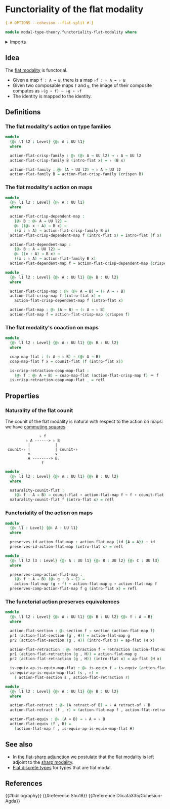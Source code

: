 # Functoriality of the flat modality

```agda
{-# OPTIONS --cohesion --flat-split #-}

module modal-type-theory.functoriality-flat-modality where
```

<details><summary>Imports</summary>

```agda
open import foundation.dependent-pair-types
open import foundation.equivalences
open import foundation.function-types
open import foundation.homotopies
open import foundation.identity-types
open import foundation.retractions
open import foundation.retracts-of-types
open import foundation.sections
open import foundation.universe-levels

open import modal-type-theory.action-on-identifications-crisp-functions
open import modal-type-theory.action-on-identifications-flat-modality
open import modal-type-theory.crisp-identity-types
open import modal-type-theory.flat-modality
```

</details>

## Idea

The [flat modality](modal-type-theory.flat-modality.md) is functorial.

- Given a map `f : A → B`, there is a map `♭f : ♭ A → ♭ B`
- Given two composable maps `f` and `g`, the image of their composite computes
  as `♭(g ∘ f) ~ ♭g ∘ ♭f`
- The identity is mapped to the identity.

## Definitions

### The flat modality's action on type families

```agda
module _
  {@♭ l1 l2 : Level} {@♭ A : UU l1}
  where

  action-flat-crisp-family : @♭ (@♭ A → UU l2) → ♭ A → UU l2
  action-flat-crisp-family B (intro-flat x) = ♭ (B x)

  action-flat-family : @♭ (A → UU l2) → ♭ A → UU l2
  action-flat-family B = action-flat-crisp-family (crispen B)
```

### The flat modality's action on maps

```agda
module _
  {@♭ l1 l2 : Level} {@♭ A : UU l1}
  where

  action-flat-crisp-dependent-map :
    {@♭ B : @♭ A → UU l2} →
    @♭ ((@♭ x : A) → B x) →
    ((x : ♭ A) → action-flat-crisp-family B x)
  action-flat-crisp-dependent-map f (intro-flat x) = intro-flat (f x)

  action-flat-dependent-map :
    {@♭ B : A → UU l2} →
    @♭ ((x : A) → B x) →
    ((x : ♭ A) → action-flat-family B x)
  action-flat-dependent-map f = action-flat-crisp-dependent-map (crispen f)

module _
  {@♭ l1 l2 : Level} {@♭ A : UU l1} {@♭ B : UU l2}
  where

  action-flat-crisp-map : @♭ (@♭ A → B) → (♭ A → ♭ B)
  action-flat-crisp-map f (intro-flat x) =
    action-flat-crisp-dependent-map f (intro-flat x)

  action-flat-map : @♭ (A → B) → (♭ A → ♭ B)
  action-flat-map f = action-flat-crisp-map (crispen f)
```

### The flat modality's coaction on maps

```agda
module _
  {@♭ l1 l2 : Level} {@♭ A : UU l1} {@♭ B : UU l2}
  where

  coap-map-flat : (♭ A → ♭ B) → (@♭ A → B)
  coap-map-flat f x = counit-flat (f (intro-flat x))

  is-crisp-retraction-coap-map-flat :
    (@♭ f : @♭ A → B) → coap-map-flat (action-flat-crisp-map f) ＝ f
  is-crisp-retraction-coap-map-flat _ = refl
```

## Properties

### Naturality of the flat counit

The counit of the flat modality is natural with respect to the action on maps:
we have [commuting squares](foundation-core.commuting-squares-of-maps.md)

```text
               ♭ f
         ♭ A ------> ♭ B
          |           |
 counit-♭ |           | counit-♭
          ∨           ∨
          A --------> B.
                f
```

```agda
module _
  {@♭ l1 l2 : Level} {@♭ A : UU l1} {@♭ B : UU l2}
  where

  naturality-counit-flat :
    (@♭ f : A → B) → counit-flat ∘ action-flat-map f ~ f ∘ counit-flat
  naturality-counit-flat f (intro-flat x) = refl
```

### Functoriality of the action on maps

```agda
module _
  {@♭ l1 : Level} {@♭ A : UU l1}
  where

  preserves-id-action-flat-map : action-flat-map (id {A = A}) ~ id
  preserves-id-action-flat-map (intro-flat x) = refl

module _
  {@♭ l1 l2 l3 : Level} {@♭ A : UU l1} {@♭ B : UU l2} {@♭ C : UU l3}
  where

  preserves-comp-action-flat-map :
    (@♭ f : A → B) (@♭ g : B → C) →
    action-flat-map (g ∘ f) ~ action-flat-map g ∘ action-flat-map f
  preserves-comp-action-flat-map f g (intro-flat x) = refl
```

### The functorial action preserves equivalences

```agda
module _
  {@♭ l1 l2 : Level} {@♭ A : UU l1} {@♭ B : UU l2} {@♭ f : A → B}
  where

  action-flat-section : @♭ section f → section (action-flat-map f)
  pr1 (action-flat-section (g , H)) = action-flat-map g
  pr2 (action-flat-section (g , H)) (intro-flat x) = ap-flat (H x)

  action-flat-retraction : @♭ retraction f → retraction (action-flat-map f)
  pr1 (action-flat-retraction (g , H)) = action-flat-map g
  pr2 (action-flat-retraction (g , H)) (intro-flat x) = ap-flat (H x)

  is-equiv-ap-is-equiv-map-flat : @♭ is-equiv f → is-equiv (action-flat-map f)
  is-equiv-ap-is-equiv-map-flat (s , r) =
    ( action-flat-section s , action-flat-retraction r)

module _
  {@♭ l1 l2 : Level} {@♭ A : UU l1} {@♭ B : UU l2}
  where

  action-flat-retract : @♭ (A retract-of B) → ♭ A retract-of ♭ B
  action-flat-retract (f , r) = (action-flat-map f , action-flat-retraction r)

  action-flat-equiv : @♭ (A ≃ B) → ♭ A ≃ ♭ B
  action-flat-equiv (f , H) =
    (action-flat-map f , is-equiv-ap-is-equiv-map-flat H)
```

## See also

- In [the flat-sharp adjunction](modal-type-theory.flat-sharp-adjunction.md) we
  postulate that the flat modality is left adjoint to the
  [sharp modality](modal-type-theory.sharp-modality.md).
- [Flat discrete types](modal-type-theory.flat-discrete-crisp-types.md) for
  types that are flat modal.

## References

{{#bibliography}} {{#reference Shu18}} {{#reference Dlicata335/Cohesion-Agda}}
